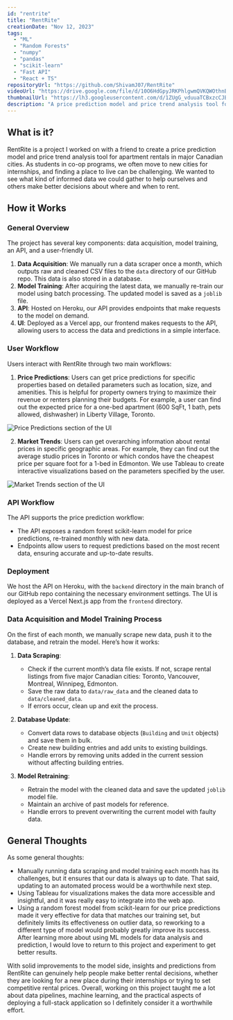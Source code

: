 ```yaml
---
id: "rentrite"
title: "RentRite"
creationDate: "Nov 12, 2023"
tags: 
  - "ML"
  - "Random Forests"
  - "numpy"
  - "pandas"
  - "scikit-learn"
  - "Fast API"
  - "React + TS"
repositoryUrl: "https://github.com/ShivamJ07/RentRite"
videoUrl: "https://drive.google.com/file/d/10O6HdGpyJRKPhlgwmQVKQWOthnBsaUxZ/preview"
thumbnailUrl: "https://lh3.googleusercontent.com/d/1ZUgG_vduuaTCBxzcCJBw1c33t50iSDDS?authuser=0"
description: "A price prediction model and price trend analysis tool for apartment rentals in major Canadian cities."
---
```


## What is it?

RentRite is a project I worked on with a friend to create a price prediction model and price trend analysis tool for apartment rentals in major Canadian cities. As students in co-op programs, we often move to new cities for internships, and finding a place to live can be challenging. We wanted to see what kind of informed data we could gather to help ourselves and others make better decisions about where and when to rent.

## How it Works

### General Overview

The project has several key components: data acquisition, model training, an API, and a user-friendly UI.

1. **Data Acquisition**: We manually run a data scraper once a month, which outputs raw and cleaned CSV files to the `data` directory of our GitHub repo. This data is also stored in a database.
2. **Model Training**: After acquiring the latest data, we manually re-train our model using batch processing. The updated model is saved as a `joblib` file.
3. **API**: Hosted on Heroku, our API provides endpoints that make requests to the model on demand.
4. **UI**: Deployed as a Vercel app, our frontend makes requests to the API, allowing users to access the data and predictions in a simple interface.

### User Workflow

Users interact with RentRite through two main workflows:


1. **Price Predictions**: Users can get price predictions for specific properties based on detailed parameters such as location, size, and amenities. This is helpful for property owners trying to maximize their revenue or renters planning their budgets. For example, a user can find out the expected price for a one-bed apartment (600 SqFt, 1 bath, pets allowed, dishwasher) in Liberty Village, Toronto.

![Price Predictions section of the UI](https://lh3.googleusercontent.com/d/1YUbickGVuA_W-C5e2ROmVqicCHTeDSL5?authuser=0)

2. **Market Trends**: Users can get overarching information about rental prices in specific geographic areas. For example, they can find out the average studio prices in Toronto or which condos have the cheapest price per square foot for a 1-bed in Edmonton. We use Tableau to create interactive visualizations based on the parameters specified by the user.

![Market Trends section of the UI](https://lh3.googleusercontent.com/d/14LL5rFMkP46V9V9erpvKNKKr-G9sVpCX?authuser=0)

### API Workflow

The API supports the price prediction workflow:

- The API exposes a random forest scikit-learn model for price predictions, re-trained monthly with new data.
- Endpoints allow users to request predictions based on the most recent data, ensuring accurate and up-to-date results.

### Deployment

We host the API on Heroku, with the `backend` directory in the main branch of our GitHub repo containing the necessary environment settings. The UI is deployed as a Vercel Next.js app from the `frontend` directory.

### Data Acquisition and Model Training Process

On the first of each month, we manually scrape new data, push it to the database, and retrain the model. Here’s how it works:

1. **Data Scraping**:
    - Check if the current month’s data file exists. If not, scrape rental listings from five major Canadian cities: Toronto, Vancouver, Montreal, Winnipeg, Edmonton.
    - Save the raw data to `data/raw_data` and the cleaned data to `data/cleaned_data`.
    - If errors occur, clean up and exit the process.

2. **Database Update**:
    - Convert data rows to database objects (`Building` and `Unit` objects) and save them in bulk.
    - Create new building entries and add units to existing buildings.
    - Handle errors by removing units added in the current session without affecting building entries.

3. **Model Retraining**:
    - Retrain the model with the cleaned data and save the updated `joblib` model file.
    - Maintain an archive of past models for reference.
    - Handle errors to prevent overwriting the current model with faulty data.

## General Thoughts

As some general thoughts:

- Manually running data scraping and model training each month has its challenges, but it ensures that our data is always up to date. That said, updating to an automated process would be a worthwhile next step.
- Using Tableau for visualizations makes the data more accessible and insightful, and it was really easy to integrate into the web app.
- Using a random forest model from scikit-learn for our price predictions made it very effective for data that matches our training set, but definitely limits its effectiveness on outlier data, so reworking to a different type of model would probably greatly improve its success. After learning more about using ML models for data analysis and prediction, I would love to return to this project and experiment to get better results.

With solid improvements to the model side, insights and predictions from RentRite can genuinely help people make better rental decisions, whether they are looking for a new place during their internships or trying to set competitive rental prices. Overall, working on this project taught me a lot about data pipelines, machine learning, and the practical aspects of deploying a full-stack application so I definitely consider it a worthwhile effort.